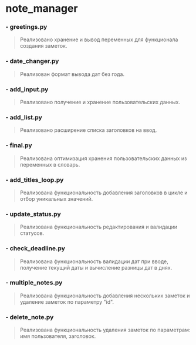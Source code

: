 # note_manager

### - **greetings.py**
>Реализовано хранение и вывод переменных для функционала создания заметок.


### - **date_changer.py**
>Реализован формат вывода дат без года.


### - **add_input.py**
>Реализовано получение и хранение пользовательских данных.


### - **add_list.py**
>Реализовано расширение списка заголовков на ввод.


### - **final.py**
>Реализована оптимизация хранения пользовательских данных из переменных в словарь.


### - **add_titles_loop.py**
>Реализована функциональность добавления заголовков в цикле и отбор уникальных значений.


### - **update_status.py**
>Реализована функциональность редактирования и валидации статусов.


### - **check_deadline.py**
>Реализована функциональность валидации дат при вводе, получение текущий даты и вычисление разницы дат в днях.


### - **multiple_notes.py**
>Реализована функциональность добавления нескольких заметок и удаление заметок по параметру "id".


### - **delete_note.py**
>Реализована функциональность удаления заметок по параметрам: имя пользователя, заголовок.
